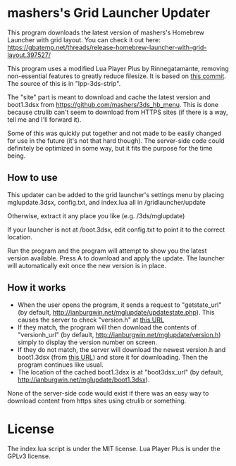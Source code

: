 # mashers's Grid Launcher Updater
This program downloads the latest version of mashers's Homebrew Launcher with grid layout. You can check it out here: https://gbatemp.net/threads/release-homebrew-launcher-with-grid-layout.397527/

This program uses a modified Lua Player Plus by Rinnegatamante, removing non-essential features to greatly reduce filesize. It is based on [this commit](https://github.com/Rinnegatamante/lpp-3ds/tree/312125395509486ddac02512a3594f8a904ebb75). The source of this is in "lpp-3ds-strip".

The "site" part is meant to download and cache the latest version and boot1.3dsx from https://github.com/mashers/3ds_hb_menu. This is done because ctrulib can't seem to download from HTTPS sites (if there is a way, tell me and I'll forward it).

Some of this was quickly put together and not made to be easily changed for use in the future (it's not that hard though). The server-side code could definitely be optimized in some way, but it fits the purpose for the time being.

## How to use
This updater can be added to the grid launcher's settings menu by placing mglupdate.3dsx, config.txt, and index.lua all in /gridlauncher/update

Otherwise, extract it any place you like (e.g. /3ds/mglupdate)

If your launcher is not at /boot.3dsx, edit config.txt to point it to the correct location.

Run the program and the program will attempt to show you the latest version available. Press A to download and apply the update. The launcher will automatically exit once the new version is in place.

## How it works
* When the user opens the program, it sends a request to "getstate_url" (by default, http://ianburgwin.net/mglupdate/updatestate.php). This causes the server to check "version.h" at [this URL](https://raw.githubusercontent.com/mashers/3ds_hb_menu/master/source/version.h)
* If they match, the program will then download the contents of "versionh_url" (by default, http://ianburgwin.net/mglupdate/version.h) simply to display the version number on screen.
* If they do not match, the server will download the newest version.h and boot1.3dsx (from [this URL](https://raw.githubusercontent.com/mashers/3ds_hb_menu/master/boot1.3dsx)) and store it for downloading. Then the program continues like usual.
* The location of the cached boot1.3dsx is at "boot3dsx_url" (by default, http://ianburgwin.net/mglupdate/boot1.3dsx).

None of the server-side code would exist if there was an easy way to download content from https sites using ctrulib or something.

# License
The index.lua script is under the MIT license. Lua Player Plus is under the GPLv3 license.
